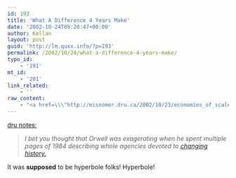 ```yaml
---
id: 193
title: 'What A Difference 4 Years Make'
date: '2002-10-24T09:20:47+00:00'
author: Kellan
layout: post
guid: 'http://lm.quxx.info/?p=193'
permalink: /2002/10/24/what-a-difference-4-years-make/
typo_id:
    - '191'
mt_id:
    - '201'
link_related:
    - ''
raw_content:
    - "<a href=\\\"http://misnomer.dru.ca/2002/10/23/economies_of_scale_in_the_manufacture_of_consent.html\\\">dru notes:</a>\r\n<blockquote><em>\r\nI bet you thought that Orwell was exagerating when he spent multiple pages of 1984 describing whole agencies devoted to \r\n<a href=\\\"http://www.fair.org/extra/0210/inspectors.html\\\">changing history.</a> </em></blockquote>\r\n\r\nIt was <b>supposed</b> to be hyperbole folks!  Hyperbole!"
---
```


[dru notes:](http://misnomer.dru.ca/2002/10/23/economies_of_scale_in_the_manufacture_of_consent.html)

> *I bet you thought that Orwell was exagerating when he spent multiple pages of 1984 describing whole agencies devoted to [changing history.](http://www.fair.org/extra/0210/inspectors.html)*

It was **supposed** to be hyperbole folks! Hyperbole!